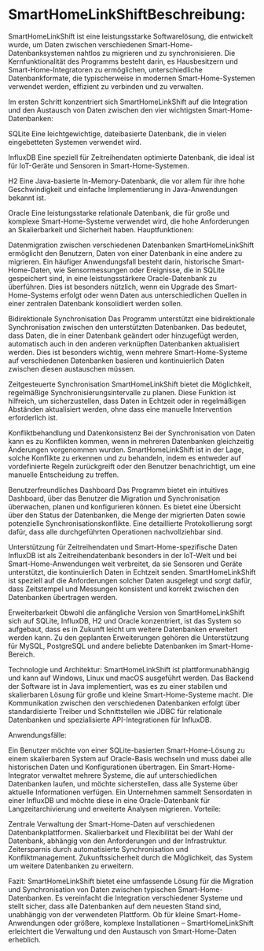 # SmartHomeLinkShiftBeschreibung:
SmartHomeLinkShift ist eine leistungsstarke Softwarelösung, die entwickelt wurde, um Daten zwischen verschiedenen Smart-Home-Datenbanksystemen nahtlos zu migrieren und zu synchronisieren. Die Kernfunktionalität des Programms besteht darin, es Hausbesitzern und Smart-Home-Integratoren zu ermöglichen, unterschiedliche Datenbankformate, die typischerweise in modernen Smart-Home-Systemen verwendet werden, effizient zu verbinden und zu verwalten.

Im ersten Schritt konzentriert sich SmartHomeLinkShift auf die Integration und den Austausch von Daten zwischen den vier wichtigsten Smart-Home-Datenbanken:

SQLite
Eine leichtgewichtige, dateibasierte Datenbank, die in vielen eingebetteten Systemen verwendet wird.

InfluxDB
Eine speziell für Zeitreihendaten optimierte Datenbank, die ideal ist für IoT-Geräte und Sensoren in Smart-Home-Systemen.

H2
Eine Java-basierte In-Memory-Datenbank, die vor allem für ihre hohe Geschwindigkeit und einfache Implementierung in Java-Anwendungen bekannt ist.

Oracle
Eine leistungsstarke relationale Datenbank, die für große und komplexe Smart-Home-Systeme verwendet wird, die hohe Anforderungen an Skalierbarkeit und Sicherheit haben.
Hauptfunktionen:

Datenmigration zwischen verschiedenen Datenbanken
SmartHomeLinkShift ermöglicht den Benutzern, Daten von einer Datenbank in eine andere zu migrieren. Ein häufiger Anwendungsfall besteht darin, historische Smart-Home-Daten, wie Sensormessungen oder Ereignisse, die in SQLite gespeichert sind, in eine leistungsstärkere Oracle-Datenbank zu überführen. Dies ist besonders nützlich, wenn ein Upgrade des Smart-Home-Systems erfolgt oder wenn Daten aus unterschiedlichen Quellen in einer zentralen Datenbank konsolidiert werden sollen.

Bidirektionale Synchronisation
Das Programm unterstützt eine bidirektionale Synchronisation zwischen den unterstützten Datenbanken. Das bedeutet, dass Daten, die in einer Datenbank geändert oder hinzugefügt werden, automatisch auch in den anderen verknüpften Datenbanken aktualisiert werden. Dies ist besonders wichtig, wenn mehrere Smart-Home-Systeme auf verschiedenen Datenbanken basieren und kontinuierlich Daten zwischen diesen austauschen müssen.

Zeitgesteuerte Synchronisation
SmartHomeLinkShift bietet die Möglichkeit, regelmäßige Synchronisierungsintervalle zu planen. Diese Funktion ist hilfreich, um sicherzustellen, dass Daten in Echtzeit oder in regelmäßigen Abständen aktualisiert werden, ohne dass eine manuelle Intervention erforderlich ist.

Konfliktbehandlung und Datenkonsistenz
Bei der Synchronisation von Daten kann es zu Konflikten kommen, wenn in mehreren Datenbanken gleichzeitig Änderungen vorgenommen wurden. SmartHomeLinkShift ist in der Lage, solche Konflikte zu erkennen und zu behandeln, indem es entweder auf vordefinierte Regeln zurückgreift oder den Benutzer benachrichtigt, um eine manuelle Entscheidung zu treffen.

Benutzerfreundliches Dashboard
Das Programm bietet ein intuitives Dashboard, über das Benutzer die Migration und Synchronisation überwachen, planen und konfigurieren können. Es bietet eine Übersicht über den Status der Datenbanken, die Menge der migrierten Daten sowie potenzielle Synchronisationskonflikte. Eine detaillierte Protokollierung sorgt dafür, dass alle durchgeführten Operationen nachvollziehbar sind.

Unterstützung für Zeitreihendaten und Smart-Home-spezifische Daten
InfluxDB ist als Zeitreihendatenbank besonders in der IoT-Welt und bei Smart-Home-Anwendungen weit verbreitet, da sie Sensoren und Geräte unterstützt, die kontinuierlich Daten in Echtzeit senden. SmartHomeLinkShift ist speziell auf die Anforderungen solcher Daten ausgelegt und sorgt dafür, dass Zeitstempel und Messungen konsistent und korrekt zwischen den Datenbanken übertragen werden.

Erweiterbarkeit
Obwohl die anfängliche Version von SmartHomeLinkShift sich auf SQLite, InfluxDB, H2 und Oracle konzentriert, ist das System so aufgebaut, dass es in Zukunft leicht um weitere Datenbanken erweitert werden kann. Zu den geplanten Erweiterungen gehören die Unterstützung für MySQL, PostgreSQL und andere beliebte Datenbanken im Smart-Home-Bereich.

Technologie und Architektur:
SmartHomeLinkShift ist plattformunabhängig und kann auf Windows, Linux und macOS ausgeführt werden. Das Backend der Software ist in Java implementiert, was es zu einer stabilen und skalierbaren Lösung für große und kleine Smart-Home-Systeme macht. Die Kommunikation zwischen den verschiedenen Datenbanken erfolgt über standardisierte Treiber und Schnittstellen wie JDBC für relationale Datenbanken und spezialisierte API-Integrationen für InfluxDB.

Anwendungsfälle:

Ein Benutzer möchte von einer SQLite-basierten Smart-Home-Lösung zu einem skalierbaren System auf Oracle-Basis wechseln und muss dabei alle historischen Daten und Konfigurationen übertragen.
Ein Smart-Home-Integrator verwaltet mehrere Systeme, die auf unterschiedlichen Datenbanken laufen, und möchte sicherstellen, dass alle Systeme über aktuelle Informationen verfügen.
Ein Unternehmen sammelt Sensordaten in einer InfluxDB und möchte diese in eine Oracle-Datenbank für Langzeitarchivierung und erweiterte Analysen migrieren.
Vorteile:

Zentrale Verwaltung der Smart-Home-Daten auf verschiedenen Datenbankplattformen.
Skalierbarkeit und Flexibilität bei der Wahl der Datenbank, abhängig von den Anforderungen und der Infrastruktur.
Zeitersparnis durch automatisierte Synchronisation und Konfliktmanagement.
Zukunftssicherheit durch die Möglichkeit, das System um weitere Datenbanken zu erweitern.

Fazit:
SmartHomeLinkShift bietet eine umfassende Lösung für die Migration und Synchronisation von Daten zwischen typischen Smart-Home-Datenbanken. Es vereinfacht die Integration verschiedener Systeme und stellt sicher, dass alle Datenbanken auf dem neuesten Stand sind, unabhängig von der verwendeten Plattform. Ob für kleine Smart-Home-Anwendungen oder größere, komplexe Installationen – SmartHomeLinkShift erleichtert die Verwaltung und den Austausch von Smart-Home-Daten erheblich.






